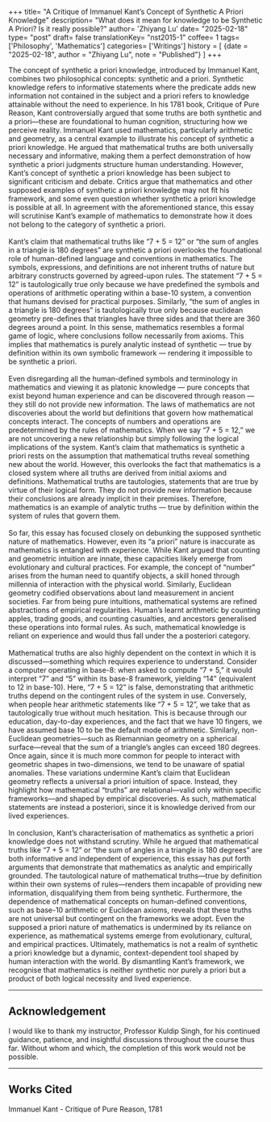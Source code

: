 +++
title= "A Critique of Immanuel Kant’s Concept of Synthetic A Priori Knowledge"
description= "What does it mean for knowledge to be Synthetic A Priori? Is it really possible?"
author= 'Zhiyang Lu'
date= "2025-02-18"
type= "post"
draft= false
translationKey= "nst2015-1"
coffee= 1
tags= ['Philosophy', 'Mathematics']
categories= ['Writings']
history = [
  {date = "2025-02-18", author = "Zhiyang Lu", note = "Published"}
]
+++

The concept of synthetic a priori knowledge, introduced by Immanuel Kant, combines two philosophical concepts: synthetic and a priori. Synthetic knowledge refers to informative statements where the predicate adds new information not contained in the subject and a priori refers to knowledge attainable without the need to experience. In his 1781 book, Critique of Pure Reason, Kant controversially argued that some truths are both synthetic and a priori—these are foundational to human cognition, structuring how we perceive reality. Immanuel Kant used mathematics, particularly arithmetic and geometry, as a central example to illustrate his concept of synthetic a priori knowledge. He argued that mathematical truths are both universally necessary and informative, making them a perfect demonstration of how synthetic a priori judgments structure human understanding. However, Kant’s concept of synthetic a priori knowledge has been subject to significant criticism and debate. Critics argue that mathematics and other supposed examples of synthetic a priori knowledge may not fit his framework, and some even question whether synthetic a priori knowledge is possible at all. In agreement with the aforementioned stance, this essay will scrutinise Kant’s example of mathematics to demonstrate how it does not belong to the category of synthetic a priori.
<br><br>
Kant’s claim that mathematical truths like “7 + 5 = 12” or “the sum of angles in a triangle is 180 degrees” are synthetic a priori overlooks the foundational role of human-defined language and conventions in mathematics. The symbols, expressions, and definitions are not inherent truths of nature but arbitrary constructs governed by agreed-upon rules. The statement “7 + 5 = 12” is tautologically true only because we have predefined the symbols and operations of arithmetic operating within a base-10 system, a convention that humans devised for practical purposes. Similarly, “the sum of angles in a triangle is 180 degrees” is tautologically true only because euclidean geometry pre-defines that triangles have three sides and that there are 360 degrees around a point. In this sense, mathematics resembles a formal game of logic, where conclusions follow necessarily from axioms. This implies that mathematics is purely analytic instead of synthetic — true by definition within its own symbolic framework — rendering it impossible to be synthetic a priori.
<br><br>
Even disregarding all the human-defined symbols and terminology in mathematics and viewing it as platonic knowledge — pure concepts that exist beyond human experience and can be discovered through reason — they still do not provide new information. The laws of mathematics are not discoveries about the world but definitions that govern how mathematical concepts interact. The concepts of numbers and operations are predetermined by the rules of mathematics. When we say “7 + 5 = 12,” we are not uncovering a new relationship but simply following the logical implications of the system. Kant’s claim that mathematics is synthetic a priori rests on the assumption that mathematical truths reveal something new about the world. However, this overlooks the fact that mathematics is a closed system where all truths are derived from initial axioms and definitions. Mathematical truths are tautologies, statements that are true by virtue of their logical form. They do not provide new information because their conclusions are already implicit in their premises. Therefore, mathematics is an example of analytic truths — true by definition within the system of rules that govern them.
<br><br>
So far, this essay has focused closely on debunking the supposed synthetic nature of mathematics. However, even its “a priori” nature is inaccurate as mathematics is entangled with experience. While Kant argued that counting and geometric intuition are innate, these capacities likely emerge from evolutionary and cultural practices. For example, the concept of “number” arises from the human need to quantify objects, a skill honed through millennia of interaction with the physical world. Similarly, Euclidean geometry codified observations about land measurement in ancient societies. Far from being pure intuitions, mathematical systems are refined abstractions of empirical regularities. Human’s learnt arithmetic by counting apples, trading goods, and counting casualties, and ancestors generalised these operations into formal rules. As such, mathematical knowledge is reliant on experience and would thus fall under the a posteriori category.
<br><br>
Mathematical truths are also highly dependent on the context in which it is discussed—something which requires experience to understand. Consider a computer operating in base-8: when asked to compute “7 + 5,” it would interpret “7” and “5” within its base-8 framework, yielding “14” (equivalent to 12 in base-10). Here, “7 + 5 = 12” is false, demonstrating that arithmetic truths depend on the contingent rules of the system in use. Conversely, when people hear arithmetic statements like “7 + 5 = 12”, we take that as tautologically true without much hesitation. This is because through our education, day-to-day experiences, and the fact that we have 10 fingers, we have assumed base 10 to be the default mode of arithmetic. Similarly, non-Euclidean geometries—such as Riemannian geometry on a spherical surface—reveal that the sum of a triangle’s angles can exceed 180 degrees. Once again, since it is much more common for people to interact with geometric shapes in two-dimensions, we tend to be unaware of spatial anomalies. These variations undermine Kant’s claim that Euclidean geometry reflects a universal a priori intuition of space. Instead, they highlight how mathematical “truths” are relational—valid only within specific frameworks—and shaped by empirical discoveries. As such, mathematical statements are instead a posteriori, since it is knowledge derived from our lived experiences.
<br><br>
In conclusion, Kant’s characterisation of mathematics as synthetic a priori knowledge does not withstand scrutiny. While he argued that mathematical truths like “7 + 5 = 12” or “the sum of angles in a triangle is 180 degrees” are both informative and independent of experience, this essay has put forth arguments that demonstrate that mathematics as analytic and empirically grounded. The tautological nature of mathematical truths—true by definition within their own systems of rules—renders them incapable of providing new information, disqualifying them from being synthetic. Furthermore, the dependence of mathematical concepts on human-defined conventions, such as base-10 arithmetic or Euclidean axioms, reveals that these truths are not universal but contingent on the frameworks we adopt. Even the supposed a priori nature of mathematics is undermined by its reliance on experience, as mathematical systems emerge from evolutionary, cultural, and empirical practices. Ultimately, mathematics is not a realm of synthetic a priori knowledge but a dynamic, context-dependent tool shaped by human interaction with the world. By dismantling Kant’s framework, we recognise that mathematics is neither synthetic nor purely a priori but a product of both logical necessity and lived experience.

<hr>

## Acknowledgement
I would like to thank my instructor, Professor Kuldip Singh, for his continued guidance, patience, and insightful discussions throughout the course thus far. Without whom and which, the completion of this work would not be possible.

<hr>

## Works Cited
Immanuel Kant - Critique of Pure Reason, 1781